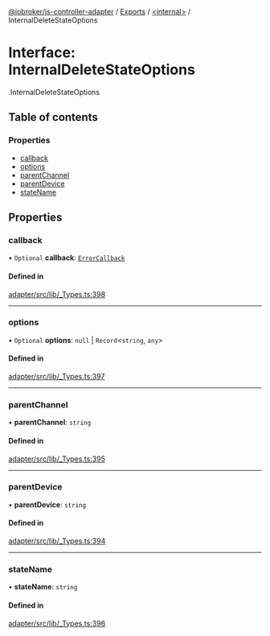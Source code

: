 [@iobroker/js-controller-adapter](../README.md) / [Exports](../modules.md) / [<internal\>](../modules/internal_.md) / InternalDeleteStateOptions

# Interface: InternalDeleteStateOptions

[<internal>](../modules/internal_.md).InternalDeleteStateOptions

## Table of contents

### Properties

- [callback](internal_.InternalDeleteStateOptions.md#callback)
- [options](internal_.InternalDeleteStateOptions.md#options)
- [parentChannel](internal_.InternalDeleteStateOptions.md#parentchannel)
- [parentDevice](internal_.InternalDeleteStateOptions.md#parentdevice)
- [stateName](internal_.InternalDeleteStateOptions.md#statename)

## Properties

### callback

• `Optional` **callback**: [`ErrorCallback`](../modules/internal_.md#errorcallback)

#### Defined in

[adapter/src/lib/_Types.ts:398](https://github.com/ioBroker/ioBroker.js-controller/blob/c580eb7e/packages/adapter/src/lib/_Types.ts#L398)

___

### options

• `Optional` **options**: ``null`` \| `Record`<`string`, `any`\>

#### Defined in

[adapter/src/lib/_Types.ts:397](https://github.com/ioBroker/ioBroker.js-controller/blob/c580eb7e/packages/adapter/src/lib/_Types.ts#L397)

___

### parentChannel

• **parentChannel**: `string`

#### Defined in

[adapter/src/lib/_Types.ts:395](https://github.com/ioBroker/ioBroker.js-controller/blob/c580eb7e/packages/adapter/src/lib/_Types.ts#L395)

___

### parentDevice

• **parentDevice**: `string`

#### Defined in

[adapter/src/lib/_Types.ts:394](https://github.com/ioBroker/ioBroker.js-controller/blob/c580eb7e/packages/adapter/src/lib/_Types.ts#L394)

___

### stateName

• **stateName**: `string`

#### Defined in

[adapter/src/lib/_Types.ts:396](https://github.com/ioBroker/ioBroker.js-controller/blob/c580eb7e/packages/adapter/src/lib/_Types.ts#L396)
